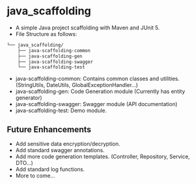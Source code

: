 # java_scaffolding
* A simple Java project scaffolding with Maven and JUnit 5.
* File Structure as follows:
```markdown
└── java_scaffolding/
    ├── java-scaffolding-common
    ├── java-scaffolding-gen
    ├── java-scaffolding-swagger
    └── java-scaffolding-test
```
* java-scaffolding-common: Contains common classes and utilities. (StringUtils, DateUtils, GlobalExceptionHandler...)
* java-scaffolding-gen: Code Generation module (Currently has entity generator)
* java-scaffolding-swagger: Swagger module (API documentation)
* java-scaffolding-test: Demo module.

## Future Enhancements
* Add sensitive data encryption/decryption.
* Add standard swagger annotations.
* Add more code generation templates. (Controller, Repository, Service, DTO...)
* Add standard log functions.
* More to come...
